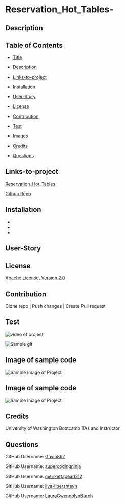 # Reservation_Hot_Tables-

## Description

## Table of Contents

* [Title](#Title)

* [Description](##Description)

* [Links-to-project](##Links-to-project)

* [Installation](##Installation)

* [User-Story](##User-Story)

* [License](##License)

* [Contribution](##Contribution)  

* [Test](##Test)

* [Images](##Images)

* [Credits](##Credits)

* [Questions](##Questions)



## Links-to-project 
[Reservation_Hot_Tables](https://lauragwendolynburch.github.io/Reservation_Hot_Tables-/)

[Github Repo](https://lauragwendolynburch.github.io/Reservation_Hot_Tables-/)


## Installation
* 
* 
* 

## User-Story


## License
[Apache License, Version 2.0](https://opensource.org/licenses/Apache-2.0)


## Contribution
Clone repo | Push changes | Create Pull request

## Test
![video of project]()

![Sample gif](./)

## Image of sample code
![Sample Image of Project](./)

## Image of sample code
![Sample Image of Project](./)

## Credits
University of Washington Bootcamp TAs and Instructor

## Questions
GitHub Username: [Gavin867](https://github.com/Gavin867)

GitHub Username: [supercodingninja](https://github.com/supercodingninja)

GitHub Username: [merikettapearl212](https://github.com/merikettapearl212)

GitHub Username: [ilya-libershteyn](https://github.com/ilya-libershteyn)

GitHub Username: [LauraGwendolynBurch](https://github.com/LauraGwendolynBurch)

